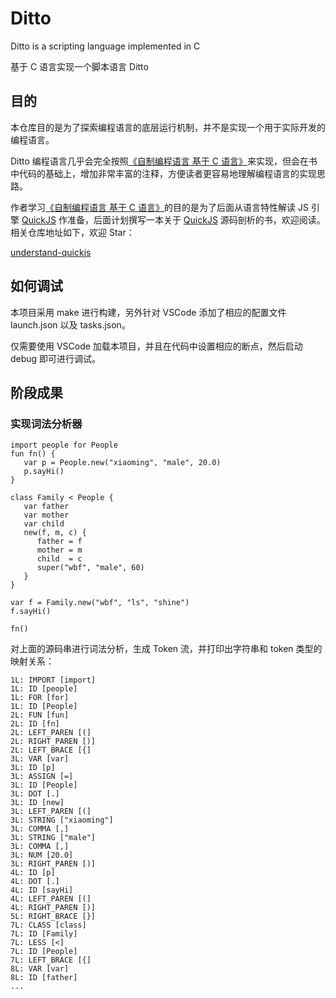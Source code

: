 # Ditto
Ditto is a scripting language implemented in C

基于 C 语言实现一个脚本语言 Ditto

## 目的

本仓库目的是为了探索编程语言的底层运行机制，并不是实现一个用于实际开发的编程语言。

Ditto 编程语言几乎会完全按照[《自制编程语言 基于 C 语言》](https://book.douban.com/subject/30311070/)来实现，但会在书中代码的基础上，增加非常丰富的注释，方便读者更容易地理解编程语言的实现思路。

作者学习[《自制编程语言 基于 C 语言》](https://book.douban.com/subject/30311070/)的目的是为了后面从语言特性解读 JS 引擎 [QuickJS](https://github.com/bellard/quickjs) 作准备，后面计划撰写一本关于 [QuickJS](https://github.com/bellard/quickjs) 源码剖析的书，欢迎阅读。相关仓库地址如下，欢迎 Star：

[understand-quickjs](https://github.com/mcuking/understand-quickjs)

## 如何调试

本项目采用 make 进行构建，另外针对 VSCode 添加了相应的配置文件 launch.json 以及 tasks.json。

仅需要使用 VSCode 加载本项目，并且在代码中设置相应的断点，然后启动 debug 即可进行调试。

## 阶段成果

### 实现词法分析器

```
import people for People 
fun fn() {
   var p = People.new("xiaoming", "male", 20.0)
   p.sayHi()
}

class Family < People {
   var father
   var mother
   var child
   new(f, m, c) {
      father = f
      mother = m
      child  = c
      super("wbf", "male", 60)
   }
}

var f = Family.new("wbf", "ls", "shine")
f.sayHi()

fn()
```

对上面的源码串进行词法分析，生成 Token 流，并打印出字符串和 token 类型的映射关系：

```
1L: IMPORT [import]
1L: ID [people]
1L: FOR [for]
1L: ID [People]
2L: FUN [fun]
2L: ID [fn]
2L: LEFT_PAREN [(]
2L: RIGHT_PAREN [)]
2L: LEFT_BRACE [{]
3L: VAR [var]
3L: ID [p]
3L: ASSIGN [=]
3L: ID [People]
3L: DOT [.]
3L: ID [new]
3L: LEFT_PAREN [(]
3L: STRING ["xiaoming"]
3L: COMMA [,]
3L: STRING ["male"]
3L: COMMA [,]
3L: NUM [20.0]
3L: RIGHT_PAREN [)]
4L: ID [p]
4L: DOT [.]
4L: ID [sayHi]
4L: LEFT_PAREN [(]
4L: RIGHT_PAREN [)]
5L: RIGHT_BRACE [}]
7L: CLASS [class]
7L: ID [Family]
7L: LESS [<]
7L: ID [People]
7L: LEFT_BRACE [{]
8L: VAR [var]
8L: ID [father]
...
```
